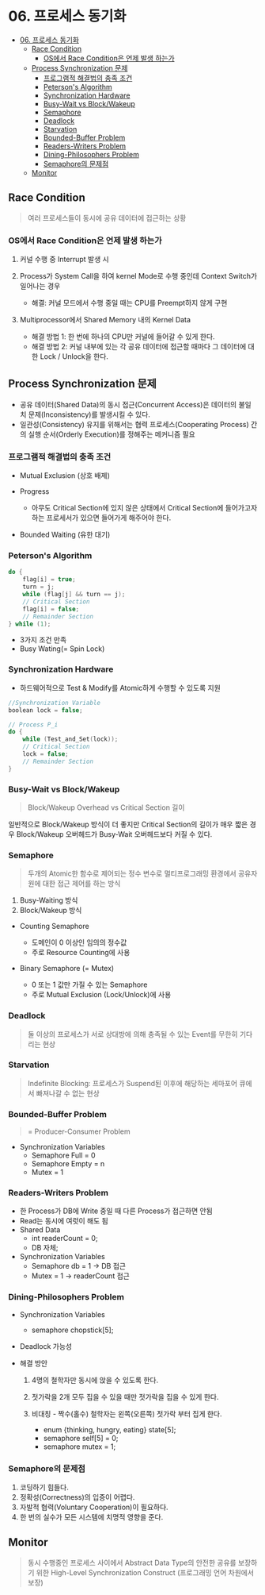 # 06. 프로세스 동기화

<!-- TOC -->

- [06. 프로세스 동기화](#06-프로세스-동기화)
  - [Race Condition](#race-condition)
    - [OS에서 Race Condition은 언제 발생 하는가](#os에서-race-condition은-언제-발생-하는가)
  - [Process Synchronization 문제](#process-synchronization-문제)
    - [프로그램적 해결법의 충족 조건](#프로그램적-해결법의-충족-조건)
    - [Peterson's Algorithm](#petersons-algorithm)
    - [Synchronization Hardware](#synchronization-hardware)
    - [Busy-Wait vs Block/Wakeup](#busy-wait-vs-blockwakeup)
    - [Semaphore](#semaphore)
    - [Deadlock](#deadlock)
    - [Starvation](#starvation)
    - [Bounded-Buffer Problem](#bounded-buffer-problem)
    - [Readers-Writers Problem](#readers-writers-problem)
    - [Dining-Philosophers Problem](#dining-philosophers-problem)
    - [Semaphore의 문제점](#semaphore의-문제점)
  - [Monitor](#monitor)

<!-- /TOC -->

## Race Condition

> 여러 프로세스들이 동시에 공유 데이터에 접근하는 상황

### OS에서 Race Condition은 언제 발생 하는가

1. 커널 수행 중 Interrupt 발생 시
2. Process가 System Call을 하여 kernel Mode로 수행 중인데 Context Switch가 일어나는 경우

   - 해결: 커널 모드에서 수행 중일 때는 CPU를 Preempt하지 않게 구현

3. Multiprocessor에서 Shared Memory 내의 Kernel Data

   - 해결 방법 1: 한 번에 하나의 CPU만 커널에 들어갈 수 있게 한다.
   - 해결 방법 2: 커널 내부에 있는 각 공유 데이터에 접근할 때마다 그 데이터에 대한 Lock / Unlock을 한다.

## Process Synchronization 문제

- 공유 데이터(Shared Data)의 동시 접근(Concurrent Access)은 데이터의 불일치 문제(Inconsistency)를 발생시킬 수 있다.
- 일관성(Consistency) 유지를 위해서는 협력 프로세스(Cooperating Process) 간의 실행 순서(Orderly Execution)를 정해주는 메커니즘 필요

### 프로그램적 해결법의 충족 조건

- Mutual Exclusion (상호 배제)
- Progress

  - 아무도 Critical Section에 있지 않은 상태에서 Critical Section에 들어가고자 하는 프로세서가 있으면 들어가게 해주어야 한다.

- Bounded Waiting (유한 대기)

### Peterson's Algorithm

```c
do {
    flag[i] = true;
    turn = j;
    while (flag[j] && turn == j);
    // Critical Section
    flag[i] = false;
    // Remainder Section
} while (1);
```

- 3가지 조건 만족
- Busy Wating(= Spin Lock)

### Synchronization Hardware

- 하드웨어적으로 Test & Modify를 Atomic하게 수행할 수 있도록 지원

```c
//Synchronization Variable
boolean lock = false;

// Process P_i
do {
    while (Test_and_Set(lock));
    // Critical Section
    lock = false;
    // Remainder Section
}
```

### Busy-Wait vs Block/Wakeup

> Block/Wakeup Overhead vs Critical Section 길이

일반적으로 Block/Wakeup 방식이 더 좋지만 Critical Section의 길이가 매우 짧은 경우 Block/Wakeup 오버헤드가 Busy-Wait 오버헤드보다 커질 수 있다.

### Semaphore

> 두개의 Atomic한 함수로 제어되는 정수 변수로
> 멀티프로그래밍 환경에서 공유자원에 대한 접근 제어를 하는 방식

1. Busy-Waiting 방식
2. Block/Wakeup 방식

- Counting Semaphore

  - 도메인이 0 이상인 임의의 정수값
  - 주로 Resource Counting에 사용

- Binary Semaphore (= Mutex)

  - 0 또는 1 값만 가질 수 있는 Semaphore
  - 주로 Mutual Exclusion (Lock/Unlock)에 사용

### Deadlock

> 둘 이상의 프로세스가 서로 상대방에 의해 충족될 수 있는 Event를 무한히 기다리는 현상

### Starvation

> Indefinite Blocking: 프로세스가 Suspend된 이후에 해당하는 세마포어 큐에서 빠져나갈 수 없는 현상

### Bounded-Buffer Problem

> = Producer-Consumer Problem

- Synchronization Variables
  - Semaphore Full = 0
  - Semaphore Empty = n
  - Mutex = 1

### Readers-Writers Problem

- 한 Process가 DB에 Write 중일 때 다른 Process가 접근하면 안됨
- Read는 동시에 여럿이 해도 됨
- Shared Data
  - int readerCount = 0;
  - DB 자체;
- Synchronization Variables
  - Semaphore db = 1 → DB 접근
  - Mutex = 1 → readerCount 접근

### Dining-Philosophers Problem

- Synchronization Variables

  - semaphore chopstick[5];

- Deadlock 가능성
- 해결 방안

  1. 4명의 철학자만 동시에 앉을 수 있도록 한다.
  2. 젓가락을 2개 모두 집을 수 있을 때만 젓가락을 집을 수 있게 한다.
  3. 비대칭 - 짝수(홀수) 철학자는 왼쪽(오른쪽) 젓가락 부터 집게 한다.

     - enum {thinking, hungry, eating} state[5];
     - semaphore self[5] = 0;
     - semaphore mutex = 1;

### Semaphore의 문제점

1. 코딩하기 힘들다.
2. 정확성(Correctness)의 입증이 어렵다.
3. 자발적 협력(Voluntary Cooperation)이 필요하다.
4. 한 번의 실수가 모든 시스템에 치명적 영향을 준다.

## Monitor

> 동시 수행중인 프로세스 사이에서 Abstract Data Type의 안전한 공유를 보장하기 위한 High-Level Synchronization Construct (프로그래밍 언어 차원에서 보장)
